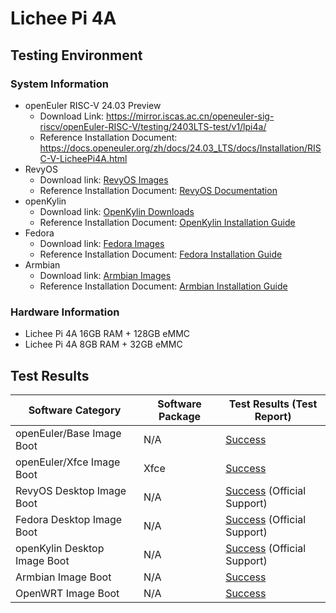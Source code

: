 # Lichee Pi 4A

## Testing Environment

### System Information

- openEuler RISC-V 24.03 Preview
    - Download Link: https://mirror.iscas.ac.cn/openeuler-sig-riscv/openEuler-RISC-V/testing/2403LTS-test/v1/lpi4a/
    - Reference Installation Document: https://docs.openeuler.org/zh/docs/24.03_LTS/docs/Installation/RISC-V-LicheePi4A.html
- RevyOS
    - Download link: [RevyOS Images](https://mirror.iscas.ac.cn/revyos/extra/images/lpi4a/)
    - Reference Installation Document: [RevyOS Documentation](https://docs.revyos.dev/)
- openKylin
    - Download link: [OpenKylin Downloads](https://www.openkylin.top/downloads/index-cn.html)
    - Reference Installation Document: [OpenKylin Installation Guide](https://docs.openkylin.top/zh/%E7%A4%BE%E5%8C%BA%E5%BC%80%E5%8F%91%E6%8C%87%E5%8D%97/riscv%E4%B8%8A%E5%AE%89%E8%A3%85openKylin)
- Fedora
    - Download link: [Fedora Images](https://openkoji.iscas.ac.cn/pub/dl/riscv/T-Head/th1520_light/images/)
    - Reference Installation Document: [Fedora Installation Guide](https://fedoraproject.org/wiki/Architectures/RISC-V/T-Head)
- Armbian
    - Download link: [Armbian Images](https://github.com/chainsx/armbian-riscv-build/tree/main)
    - Reference Installation Document: [Armbian Installation Guide](https://github.com/chainsx/armbian-riscv-build/blob/main/doc/licheepi-4a-install-guide.md)

### Hardware Information

- Lichee Pi 4A 16GB RAM + 128GB eMMC
- Lichee Pi 4A 8GB RAM + 32GB eMMC

## Test Results

| Software Category         | Software Package | Test Results (Test Report) |
|-------------------------|------------------|---------------------------|
| openEuler/Base Image Boot  | N/A              | [Success][oERV]           |
| openEuler/Xfce Image Boot  | Xfce             | [Success][oERV]           |
| RevyOS Desktop Image Boot  | N/A              | [Success][RevyOS] (Official Support)  |
| Fedora Desktop Image Boot   | N/A              | [Success][Fedora] (Official Support) |
| openKylin Desktop Image Boot| N/A              | [Success][openKylin] (Official Support) |
| Armbian Image Boot          | N/A              | [Success][Armbian]         |
| OpenWRT Image Boot          | N/A              | [Success][OpenWRT]         |

[oERV]: ./openEuler/README.md
[RevyOS]: ./RevyOS/README.md
[Fedora]: ./Fedora/README.md
[Armbian]: ./Armbian/README.md
[openKylin]: ./openKylin/README.md
[OpenWRT]: ./OpenWRT/README.md